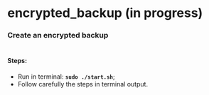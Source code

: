 # encrypted_backup (in progress)
### Create an encrypted backup

#

#### Steps:

- Run in terminal: **`sudo ./start.sh`**;
- Follow carefully the steps in terminal output.
